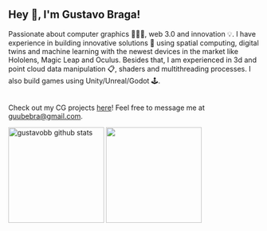 ## Hey 👋, I'm Gustavo Braga!

Passionate about computer graphics 👨🏽‍💻, web 3.0 and innovation 💡. I have experience in building innovative solutions 📐 using spatial computing, digital twins and machine learning with the newest devices in the market like Hololens, Magic Leap and Oculus. Besides that, I am experienced in 3d and point cloud data manipulation 📋, shaders and multithreading processes. I also build games using Unity/Unreal/Godot 🕹.
<br/>
<br/>

Check out my CG projects [here](https://gubebra.itch.io/)!
Feel free to message me at guubebra@gmail.com.

<a href="https://github.com/gustavobb/github-readme-stats"><img align="center" src="https://github-readme-stats.vercel.app/api?username=gustavobb&show_icons=true&include_all_commits=true&count_private=true&theme=react&hide_border=true&bg_color=1F222E&title_color=F85D7F&icon_color=F8D866" height="192px" alt="gustavobb github stats" /></a>
<a href="https://github.com/gustavobb/github-readme-stats"><img align="center" src="https://github-readme-stats.vercel.app/api/top-langs/?username=gustavobb&langs_count=8&layout=compact&theme=react&hide_border=true&bg_color=1F222E&title_color=F85D7F&icon_color=F8D866&hide=Jupyter%20Notebook" height="192px" /></a>
